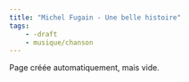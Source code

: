 ```yaml
---
title: "Michel Fugain - Une belle histoire"
tags:
    - -draft
    - musique/chanson
---
```


Page créée automatiquement, mais vide.
